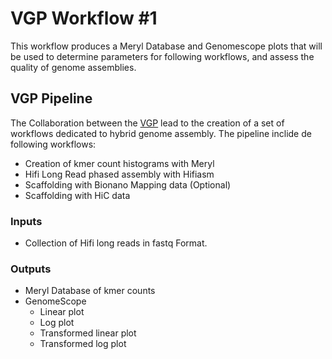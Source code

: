 # VGP Workflow #1

This workflow produces a Meryl Database and Genomescope plots that will be used to determine parameters for following workflows, and assess the quality of genome assemblies.

## VGP Pipeline

The Collaboration between the [VGP](https://vertebrategenomesproject.org/) lead to the creation of a set of workflows dedicated to hybrid genome assembly. The pipeline inclide de following workflows:
-   Creation of kmer count histograms with Meryl
-   Hifi Long Read phased assembly with Hifiasm
-   Scaffolding with Bionano Mapping data (Optional)
-   Scaffolding with HiC data


### Inputs

-   Collection of Hifi long reads in fastq Format.

### Outputs

-   Meryl Database of kmer counts
-   GenomeScope
    -   Linear plot
    -   Log plot
    -   Transformed linear plot
    -   Transformed log plot
